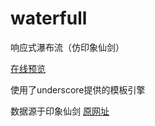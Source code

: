 # waterfull
响应式瀑布流（仿印象仙剑）

[在线预览](http://htmlpreview.github.io/?)

使用了underscore提供的模板引擎

数据源于印象仙剑 [原网址](http://yx.xianjian.com/)
